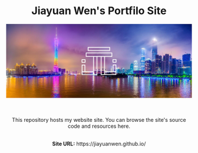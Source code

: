 <h1 align="center">Jiayuan Wen's Portfilo Site</h1>

<div align="center"><img src="./textures/README_materials/cover.jpg" width="1000"></img></div>
<br/>
<br/>

<p align="center">This repository hosts my website site. You can browse the site's source code and resources here.</p>

<br/>

<div align="center"><b>Site URL:</b> https://jiayuanwen.github.io/</div>
